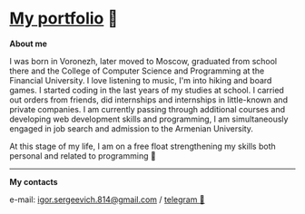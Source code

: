 # [My portfolio](https://mea6ea6.github.io/portfolio/) 🚀  

__About me__

I was born in Voronezh, later moved to Moscow, graduated from school there and the College of Computer Science and Programming at the Financial University. I love listening to music, I'm into hiking and board games. I started coding in the last years of my studies at school. I carried out orders from friends, did internships and internships in little-known and private companies. I am currently passing through additional courses and developing web development skills and programming, I am simultaneously engaged in job search and admission to the Armenian University.

At this stage of my life, I am on a free float strengthening my skills both personal and related to programming 🧙

------

__My contacts__

e-mail: igor.sergeevich.814@gmail.com / [telegram 🔗](https://t.me/mea6ea6)
